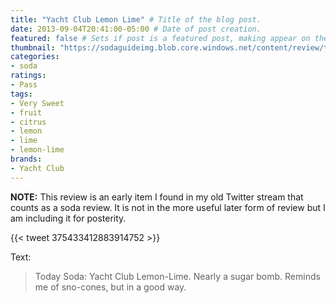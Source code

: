 ```yaml
---
title: "Yacht Club Lemon Lime" # Title of the blog post.
date: 2013-09-04T20:41:00-05:00 # Date of post creation.
featured: false # Sets if post is a featured post, making appear on the home page side bar.
thumbnail: "https://sodaguideimg.blob.core.windows.net/content/review/thumbs/yacht-club-lemon-lime.jpg" # Sets thumbnail image appearing inside card on homepage.
categories:
- soda
ratings:
- Pass
tags:
- Very Sweet
- fruit
- citrus
- lemon
- lime
- lemon-lime
brands:
- Yacht Club
---
```


**NOTE:** This review is an early item I found in my old Twitter stream that counts as a soda review. It is not in the more useful later form of review but I am including it for posterity.

{{< tweet 375433412883914752 >}}

Text:
> Today Soda: Yacht Club Lemon-Lime. Nearly a sugar bomb. Reminds me of sno-cones, but in a good way.
